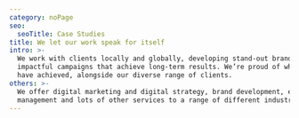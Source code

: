 ```yaml
---
category: noPage
seo:
  seoTitle: Case Studies
title: We let our work speak for itself
intro: >-
  We work with clients locally and globally, developing stand-out brands and
  impactful campaigns that achieve long-term results. We’re proud of what we
  have achieved, alongside our diverse range of clients. 
others: >-
  We offer digital marketing and digital strategy, brand development, event
  management and lots of other services to a range of different industries.
---
```


